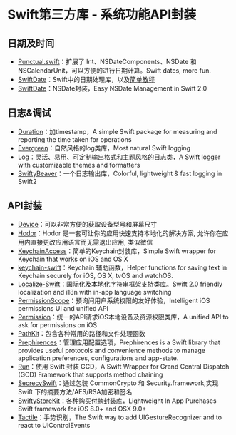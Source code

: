 # Swift第三方库 - 系统功能API封装
## 日期及时间
- [Punctual.swift][1]：扩展了 Int、NSDateComponents、NSDate 和 NSCalendarUnit，可以方便的进行日期计算。Swift dates, more fun.
- [SwiftDate][2]：Swift中的日期处理库，以及[简单教程][3]
- [SwiftDate][4]：NSDate封装，Easy NSDate Management in Swift 2.0

## 日志&调试
- [Duration][5]：加timestamp，A simple Swift package for measuring and reporting the time taken for operations
- [Evergreen][6]：自然风格的log类库，Most natural Swift logging
- [Log][7]：灵活、易用、可定制输出格式和主题风格的日志类，A Swift logger with customizable themes and formatters
- [SwiftyBeaver][8]：一个日志输出库，Colorful, lightweight & fast logging in Swift2

## API封装
- [Device][9]：可以非常方便的获取设备型号和屏幕尺寸
- [Hodor][10]：Hodor 是一套可让你的应用快速支持本地化的解决方案, 允许你在应用内直接更改应用语言而无需退出应用, 类似微信
- [KeychainAccess][11]：简单的Keychain封装库，Simple Swift wrapper for Keychain that works on iOS and OS X
- [keychain-swift][12]：Keychain 辅助函数，Helper functions for saving text in Keychain securely for iOS, OS X, tvOS and watchOS.
- [Localize-Swift][13]：国际化及本地化字符串框架支持类库。Swift 2.0 friendly localization and i18n with in-app language switching
- [PermissionScope][14]：预询问用户系统权限的友好体验，Intelligent iOS permissions UI and unified API
- [Permission][15]：统一的API请求iOS本地设备及资源权限类库，A unified API to ask for permissions on iOS
- [PathKit][16]：包含各种常用的路径和文件处理函数
- [Prephirences][17]：管理应用配置选项，Prephirences is a Swift library that provides useful protocols and convenience methods to manage application preferences, configurations and app-state.
- [Run][18]：使用 Swift 封装 GCD，A Swift Wrapper for Grand Central Dispatch (GCD) Framework that supports method chaining
- [SecrecySwift][19]：通过包装 CommonCrypto 和 Security.framework,实现 Swift 下的摘要方法/AES/RSA加密和签名
- [SwiftyStoreKit][20]：各种购买付款封装库，Lightweight In App Purchases Swift framework for iOS 8.0+ and OSX 9.0+
- [Tactile][21]：手势识别，The Swift way to add UIGestureRecognizer and to react to UIControlEvents

[1]:	https://github.com/harlanhaskins/Punctual.swift "Punctual.swift"
[2]:	https://github.com/chenyangcun/SwiftDate
[3]:	http://www.aswifter.com/2015/07/26/use-swiftdate/
[4]:	https://github.com/malcommac/SwiftDate "SwiftDate"
[5]:	https://github.com/SwiftStudies/Duration "Duration"
[6]:	https://github.com/viWiD/Evergreen "Evergreen"
[7]:	https://github.com/delba/Log "Log"
[8]:	https://github.com/SwiftyBeaver/SwiftyBeaver "SwiftyBeaver"
[9]:	https://github.com/Ekhoo/Device "Device"
[10]:	https://github.com/Aufree/Hodor "Hodor"
[11]:	https://github.com/kishikawakatsumi/KeychainAccess "KeychainAccess"
[12]:	https://github.com/marketplacer/keychain-swift "keychain-swift"
[13]:	https://github.com/marmelroy/Localize-Swift "Localize-Swift"
[14]:	https://github.com/nickoneill/PermissionScope "PermissionScope"
[15]:	https://github.com/delba/Permission "Permission"
[16]:	https://github.com/kylef/PathKit "PathKit"
[17]:	https://github.com/phimage/Prephirences "Prephirences"
[18]:	https://github.com/khoiln/Run "Run"
[19]:	https://github.com/adow/SecrecySwift "SecrecySwift"
[20]:	https://github.com/bizz84/SwiftyStoreKit "SwiftyStoreKit"
[21]:	https://github.com/delba/Tactile "Tactile"